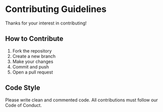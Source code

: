 # Contributing Guidelines

Thanks for your interest in contributing!

## How to Contribute

1. Fork the repository
2. Create a new branch
3. Make your changes
4. Commit and push
5. Open a pull request

## Code Style

Please write clean and commented code. All contributions must follow our Code of Conduct.
